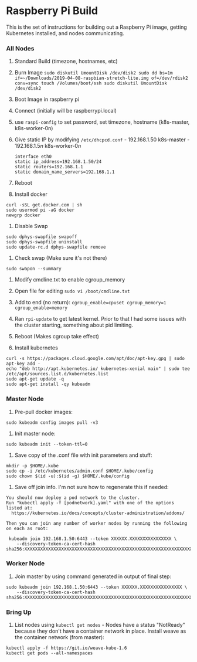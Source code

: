 # Raspberry Pi Build
This is the set of instructions for building out a Raspberry Pi image, getting Kubernetes installed, and nodes communicating.  

### All Nodes
1. Standard Build (timezone, hostnames, etc)
  1. Burn Image
    ```
    sudo diskutil UmountDisk /dev/disk2
    sudo dd bs=1m if=~/Downloads/2019-04-08-raspbian-stretch-lite.img of=/dev/rdisk2 conv=sync
    touch /Volumes/boot/ssh
    sudo diskutil UmountDisk /dev/disk2  
    ```
  1. Boot Image in raspberry pi
  1. Connect (initially will be raspberrypi.local)
  1. use `raspi-config` to set password, set timezone, hostname (k8s-master, k8s-worker-0n)
  1. Give static IP by modifying `/etc/dhcpcd.conf`
    - 192.168.1.50  k8s-master
    - 192.168.1.5*n*  k8s-worker-0*n*
      ```
      interface eth0
      static ip_address=192.168.1.50/24
      static routers=192.168.1.1
      static domain_name_servers=192.168.1.1
      ```
  1. Reboot

1. Install docker
  ```
  curl -sSL get.docker.com | sh
  sudo usermod pi -aG docker
  newgrp docker
  ```
1. Disable Swap
  ```
  sudo dphys-swapfile swapoff
  sudo dphys-swapfile uninstall
  sudo update-rc.d dphys-swapfile remove
  ```

1. Check swap (Make sure it's not there)
  ```
  sudo swapon --summary
  ```

1. Modify cmdline.txt to enable cgroup_memory
  1. Open file for editing
    ```
    sudo vi /boot/cmdline.txt
    ```
  1. Add to end (no return):
    ```
    cgroup_enable=cpuset cgroup_memory=1 cgroup_enable=memory
    ```

1. Ran `rpi-update` to get latest kernel.  Prior to that I had some issues with the cluster starting, something about pid limiting.

1. Reboot (Makes cgroup take effect)

1. Install kubernetes
  ```
  curl -s https://packages.cloud.google.com/apt/doc/apt-key.gpg | sudo apt-key add -
  echo "deb http://apt.kubernetes.io/ kubernetes-xenial main" | sudo tee /etc/apt/sources.list.d/kubernetes.list
  sudo apt-get update -q
  sudo apt-get install -qy kubeadm
  ```

### Master Node
1. Pre-pull docker images:
  ```
  sudo kubeadm config images pull -v3
  ```

1. Init master node:
  ```
  sudo kubeadm init --token-ttl=0
  ```

1. Save copy of the .conf file with init parameters and stuff:
  ```
  mkdir -p $HOME/.kube
  sudo cp -i /etc/kubernetes/admin.conf $HOME/.kube/config
  sudo chown $(id -u):$(id -g) $HOME/.kube/config
  ```

1. Save off join info.  I'm not sure how to regenerate this if needed:
  ```
  You should now deploy a pod network to the cluster.
  Run "kubectl apply -f [podnetwork].yaml" with one of the options listed at:
    https://kubernetes.io/docs/concepts/cluster-administration/addons/

  Then you can join any number of worker nodes by running the following on each as root:

   kubeadm join 192.168.1.50:6443 --token XXXXXX.XXXXXXXXXXXXXXXX \
      --discovery-token-ca-cert-hash sha256:XXXXXXXXXXXXXXXXXXXXXXXXXXXXXXXXXXXXXXXXXXXXXXXXXXXXXXXXXXXXXXXX
  ```

### Worker Node
1. Join master by using command generated in output of final step:
  ```
  sudo kubeadm join 192.168.1.50:6443 --token XXXXXX.XXXXXXXXXXXXXXXX \
      --discovery-token-ca-cert-hash sha256:XXXXXXXXXXXXXXXXXXXXXXXXXXXXXXXXXXXXXXXXXXXXXXXXXXXXXXXXXXXXXXXX
  ```



### Bring Up
1. List nodes using `kubectl get nodes` - Nodes have a status "NotReady" because they don't have a container network in place.  Install weave as the container network (from master):
  ```
  kubectl apply -f https://git.io/weave-kube-1.6
  kubectl get pods --all-namespaces
  ```
